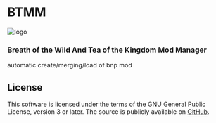 # BTMM

<img src="https://github.com/zelda-mods/BTMM/blob/main/docs/logo.png?raw=true" alt="logo" />


### Breath of the Wild And Tea of the Kingdom Mod Manager

automatic create/merging/load of bnp mod


## License

This software is licensed under the terms of the GNU General Public License, version 3
or later. The source is publicly available on
[GitHub](https://github.com/zelda-mods/BTMM).
